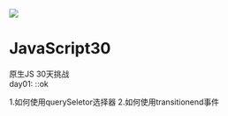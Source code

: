 ![](https://javascript30.com/images/JS3-social-share.png)

# JavaScript30

原生JS 30天挑战   
day01: ::ok

1.如何使用querySeletor选择器
2.如何使用transitionend事件